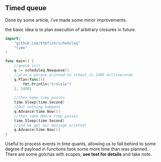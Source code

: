 Timed queue
---

Done by some article, i've made some minor improvements.

the basic idea is to plan execution of arbitrary closures in future.

```go
import(
	"github.com/thefish/scheduleq"
	"time"
)

func main() {
	//queue init
	q := scheduleq.Newqueue()
	//plan a phrase printed to stdout in 1400 milliseconds
	q.Plan(func(){
		fmt.Println("trololo")
	}, 1400)
	
	//then some time passes
	time.Sleep(time.Second)
	//but nothing happens
	q.Advance(time.Now())
	//then some mmore time passes
	time.Sleep(time.Second)
	//and we get our message printed! 
	q.Advance(time.Now())
}

```

Useful to process events in time quants, allowing us to fall behind to some degree if payload in functions took some 
more time than was planned. There are some gotchas with scopes, **see test for details** and take note. 
